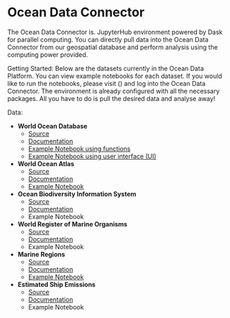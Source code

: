 # Ocean Data Connector

The Ocean Data Connector is. JupyterHub environment powered by Dask for parallel computing.
You can directly pull data into the Ocean Data Connector from our geospatial database and perform analysis using the computing power provided.

Getting Started:
Below are the datasets currently in the Ocean Data Platform. You can view example notebooks for each dataset. 
If you would like to run the notebooks, please visit () and log into the Ocean Data Connector.
The environment is already configured with all the necessary packages. All you have to do is pull the desired data and analyse away!

Data:
* **World Ocean Database**
  * [Source](https://www.ncei.noaa.gov/products/world-ocean-database)
  * [Documentation](https://github.com/C4IROcean/OceanDataConnector/blob/main/data/WorldOceanDatabase.md)
  * [Example Notebook using functions](https://github.com/C4IROcean/OceanDataConnector/blob/master/data/World%20Ocean%20Database/WorldOceanDatabase_functions.ipynb)
  * [Example Notebook using user interface (UI)](https://github.com/C4IROcean/OceanDataConnector/blob/master/data/World%20Ocean%20Database/WorldOceanDatabase_selector.ipynb)
* **World Ocean Atlas**
  * [Source](https://www.ncei.noaa.gov/products/world-ocean-atlas)
  * [Documentation](https://github.com/C4IROcean/OceanDataConnector/blob/main/data/WorldOceanAtlas.md)
  * [Example Notebook](https://github.com/C4IROcean/OceanDataConnector/blob/main/SDK/ExampleNotebooks/WorldOceanAtlas.ipynb)
* **Ocean Biodiversity Information System**
  * [Source](https://obis.org/)
  * [Documentation](https://github.com/C4IROcean/OceanDataConnector/blob/main/data/OBIS)
  * Example Notebook
* **World Register of Marine Organisms**
  * [Source](https://www.marinespecies.org/)
  * [Documentation](https://github.com/C4IROcean/OceanDataConnector/blob/main/data/WoRMS)
  * Example Notebook
* **Marine Regions**
  * [Source](https://www.marineregions.org/)
  * [Documentation](https://github.com/C4IROcean/OceanDataConnector/blob/main/data/MarineRegions)
  * [Example Notebook](https://github.com/C4IROcean/OceanDataConnector/blob/main/SDK/ExampleNotebooks/MarineRegions.ipynb)
* **Estimated Ship Emissions**
  * [Source](https://www.gebco.net/)
  * [Documentation](https://github.com/C4IROcean/OceanDataConnector/blob/datasetfolders/data/GEBCO%20Bathymetry/GEBCO%20Bathymetry.md)
  * Example Notebook

